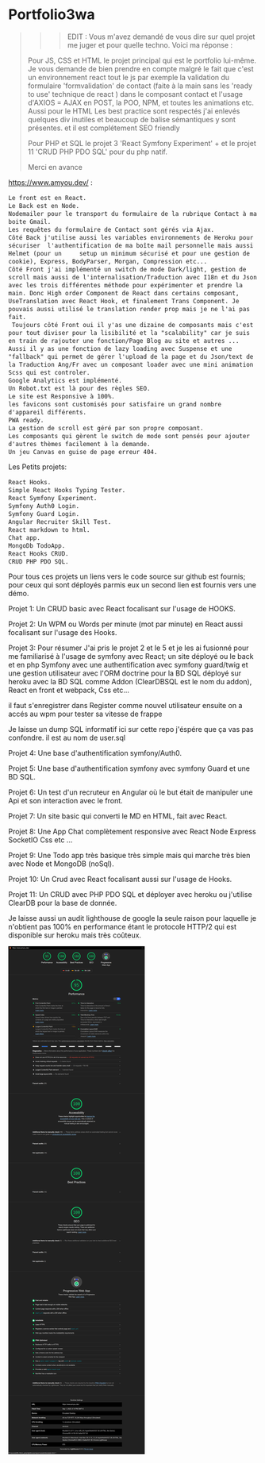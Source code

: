# Portfolio3wa

>>> EDIT : Vous m'avez demandé de vous dire sur quel projet me juger et pour quelle techno. Voici ma réponse :
> 
>Pour JS, CSS et HTML le projet principal qui est le portfolio lui-même. Je vous demande de bien prendre en compte malgré le fait que c'est un environnement react tout le js par exemple la validation du formulaire 'formvalidation'  de contact (faite à la main sans les 'ready to use' technique de react ) dans le composant contact et l'usage d'AXIOS = AJAX en POST, la POO, NPM, et toutes les animations etc. Aussi pour le HTML Les best practice sont respectés j'ai enlevés quelques div inutiles et beaucoup de balise sémantiques y sont présentes. et il est complétement SEO friendly 
>
>Pour PHP et SQL le projet 3 'React Symfony Experiment' + et le projet 11 'CRUD PHP PDO SQL' pour du php natif.
>
>Merci en avance

https://www.amyou.dev/ :

    Le front est en React.
    Le Back est en Node.
    Nodemailer pour le transport du formulaire de la rubrique Contact à ma boite Gmail.
    Les requêtes du formulaire de Contact sont gérés via Ajax.
    Côté Back j'utilise aussi les variables environnements de Heroku pour sécuriser  l'authentification de ma boîte mail personnelle mais aussi Helmet (pour un     setup un minimum sécurisé et pour une gestion de cookie), Express, BodyParser, Morgan, Compression etc...
    Côté Front j'ai implémenté un switch de mode Dark/light, gestion de scroll mais aussi de l'internalisation/Traduction avec I18n et du Json avec les trois différentes méthode pour expérimenter et prendre la main. Donc High order Component de React dans certains composant, UseTranslation avec React Hook, et finalement Trans Component. Je pouvais aussi utilisé le translation render prop mais je ne l'ai pas fait.
     Toujours côté Front oui il y'as une dizaine de composants mais c'est pour tout diviser pour la lisibilité et la "scalability" car je suis en train de rajouter une fonction/Page Blog au site et autres ...
    Aussi il y as une fonction de lazy loading avec Suspense et une "fallback" qui permet de gérer l'upload de la page et du Json/text de la Traduction Ang/Fr avec un composant loader avec une mini animation Scss qui est controler.
    Google Analytics est implémenté.
    Un Robot.txt est là pour des règles SEO.
    Le site est Responsive à 100%.
    les favicons sont customisés pour satisfaire un grand nombre d'appareil différents.
    PWA ready.
    La gestion de scroll est géré par son propre composant.
    Les composants qui gèrent le switch de mode sont pensés pour ajouter d'autres thèmes facilement à la demande.
    Un jeu Canvas en guise de page erreur 404.

Les Petits projets:

    React Hooks.
    Simple React Hooks Typing Tester.
    React Symfony Experiment.
    Symfony Auth0 Login.
    Symfony Guard Login.
    Angular Recruiter Skill Test.
    React markdown to html.
    Chat app.
    MongoDb TodoApp.
    React Hooks CRUD.
    CRUD PHP PDO SQL.

Pour tous ces projets un liens vers le code source sur github est fournis; pour ceux qui sont déployés parmis eux un second lien est fournis vers une démo.


Projet 1: Un CRUD basic avec React focalisant sur l'usage de HOOKS.

Projet 2: Un WPM ou Words per minute (mot par minute) en React aussi focalisant sur l'usage des Hooks.

Projet 3: Pour résumer J'ai pris le projet 2 et le 5 et je les ai fusionné pour me familiarisé à l'usage de symfony avec React; un site déployé ou le back et en php Symfony avec une authentification avec symfony guard/twig et une gestion utilisateur avec l'ORM doctrine pour la BD SQL déployé sur heroku avec la BD SQL comme Addon (ClearDBSQL est le nom du addon), React en front et webpack, Css etc...

il faut s'enregistrer dans Register comme nouvel utilisateur ensuite on a accés au wpm pour tester sa vitesse de frappe

Je laisse un dump SQL informatif ici sur cette repo j'éspére que ça vas pas confondre. il est au nom de user.sql

Projet 4: Une base d'authentification symfony/Auth0.

Projet 5: Une base d'authentification symfony avec symfony Guard et une BD SQL.

Projet 6: Un test d'un recruteur en Angular où le but était de manipuler une Api et son interaction avec le front.

Projet 7: Un site basic qui converti le MD en HTML, fait avec React.

Projet 8: Une App Chat complètement responsive avec React Node Express SocketIO Css etc ...

Projet 9: Une Todo app très basique très simple mais qui marche très bien avec Node et MongoDB (noSql).

Projet 10: Un Crud avec React focalisant aussi sur l'usage de Hooks.

Projet 11: Un CRUD avec PHP PDO SQL et déployer avec heroku ou j'utilise ClearDB pour la base de donnée.

Je laisse aussi un audit lighthouse de google la seule raison pour laquelle je n'obtient pas 100% en performance étant le protocole HTTP/2 qui est disponible sur heroku mais très coûteux.

![](amyouLighthouseReport.png)
